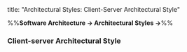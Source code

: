 <frontmatter>
title: "Architectural Styles: Client-Server Architectural Style"
</frontmatter>

<link rel="stylesheet" href="{{baseUrl}}/css/textbook.css">

<div class="website-content">

%%**Software Architecture → Architectural Styles →**%%

### Client-server Architectural Style

<div id="main">

<include src="./what/embed.md" />

</div>
</div>

